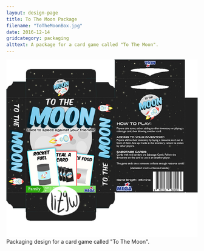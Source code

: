 ```yaml
---
layout: design-page
title: To The Moon Package
filename: "ToTheMoonBox.jpg"
date: 2016-12-14
gridcategory: packaging
alttext: A package for a card game called "To The Moon".
---
```

<img class="design-image" src="/images/designs/ToTheMoonPackaging.jpg">
Packaging design for a card game called "To The Moon".